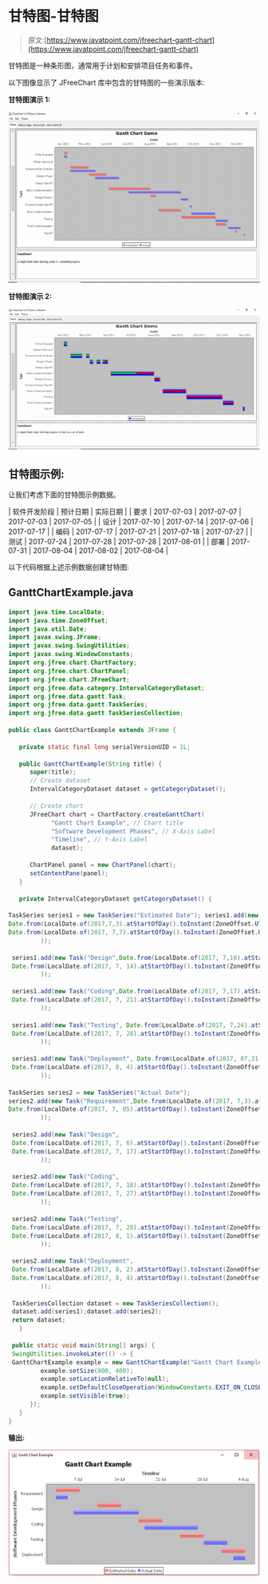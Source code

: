 # 甘特图-甘特图

> 原文:[https://www.javatpoint.com/jfreechart-gantt-chart](https://www.javatpoint.com/jfreechart-gantt-chart)

甘特图是一种条形图，通常用于计划和安排项目任务和事件。

以下图像显示了 JFreeChart 库中包含的甘特图的一些演示版本:

**甘特图演示 1:**

![JFreeChart Gantt Chart Demo 1](img/cee872002a468910e2aeaae405f19807.png)

**甘特图演示 2:**

![JFreeChart Gantt Chart Demo 2](img/5ba42b36bcccb89e086e2c10555a7087.png)

## 甘特图示例:

让我们考虑下面的甘特图示例数据。

| 软件开发阶段 | 预计日期 | 实际日期 |
| 要求 | 2017-07-03 | 2017-07-07 | 2017-07-03 | 2017-07-05 |
| 设计 | 2017-07-10 | 2017-07-14 | 2017-07-06 | 2017-07-17 |
| 编码 | 2017-07-17 | 2017-07-21 | 2017-07-18 | 2017-07-27 |
| 测试 | 2017-07-24 | 2017-07-28 | 2017-07-28 | 2017-08-01 |
| 部署 | 2017-07-31 | 2017-08-04 | 2017-08-02 | 2017-08-04 |

以下代码根据上述示例数据创建甘特图:

## GanttChartExample.java

```java
import java.time.LocalDate;
import java.time.ZoneOffset;
import java.util.Date;
import javax.swing.JFrame;
import javax.swing.SwingUtilities;
import javax.swing.WindowConstants;
import org.jfree.chart.ChartFactory;
import org.jfree.chart.ChartPanel;
import org.jfree.chart.JFreeChart;
import org.jfree.data.category.IntervalCategoryDataset;
import org.jfree.data.gantt.Task;
import org.jfree.data.gantt.TaskSeries;
import org.jfree.data.gantt.TaskSeriesCollection;

public class GanttChartExample extends JFrame {

   private static final long serialVersionUID = 1L;

   public GanttChartExample(String title) {
      super(title);
      // Create dataset
      IntervalCategoryDataset dataset = getCategoryDataset();

      // Create chart
      JFreeChart chart = ChartFactory.createGanttChart(
            "Gantt Chart Example", // Chart title
            "Software Development Phases", // X-Axis Label
            "Timeline", // Y-Axis Label
            dataset);

      ChartPanel panel = new ChartPanel(chart);
      setContentPane(panel);
   }

   private IntervalCategoryDataset getCategoryDataset() {

TaskSeries series1 = new TaskSeries("Estimated Date"); series1.add(new Task("Requirement",
Date.from(LocalDate.of(2017,7,3).atStartOfDay().toInstant(ZoneOffset.UTC)),
Date.from(LocalDate.of(2017, 7,7).atStartOfDay().toInstant(ZoneOffset.UTC))
         ));

 series1.add(new Task("Design",Date.from(LocalDate.of(2017, 7,10).atStartOfDay().toInstant(ZoneOffset.UTC)),
 Date.from(LocalDate.of(2017, 7, 14).atStartOfDay().toInstant(ZoneOffset.UTC))
         ));

 series1.add(new Task("Coding",Date.from(LocalDate.of(2017, 7,17).atStartOfDay().toInstant(ZoneOffset.UTC)),
 Date.from(LocalDate.of(2017, 7, 21).atStartOfDay().toInstant(ZoneOffset.UTC))
         ));

 series1.add(new Task("Testing", Date.from(LocalDate.of(2017, 7,24).atStartOfDay().toInstant(ZoneOffset.UTC)),
 Date.from(LocalDate.of(2017, 7, 28).atStartOfDay().toInstant(ZoneOffset.UTC))
         ));

 series1.add(new Task("Deployment", Date.from(LocalDate.of(2017, 07,31).atStartOfDay().toInstant(ZoneOffset.UTC)),
 Date.from(LocalDate.of(2017, 8, 4).atStartOfDay().toInstant(ZoneOffset.UTC))
         ));

TaskSeries series2 = new TaskSeries("Actual Date");
series2.add(new Task("Requirement",Date.from(LocalDate.of(2017, 7,3).atStartOfDay().toInstant(ZoneOffset.UTC)),
Date.from(LocalDate.of(2017, 7, 05).atStartOfDay().toInstant(ZoneOffset.UTC))
         ));

 series2.add(new Task("Design",
 Date.from(LocalDate.of(2017, 7, 6).atStartOfDay().toInstant(ZoneOffset.UTC)),
 Date.from(LocalDate.of(2017, 7, 17).atStartOfDay().toInstant(ZoneOffset.UTC))
         ));

 series2.add(new Task("Coding",
 Date.from(LocalDate.of(2017, 7, 18).atStartOfDay().toInstant(ZoneOffset.UTC)),
 Date.from(LocalDate.of(2017, 7, 27).atStartOfDay().toInstant(ZoneOffset.UTC))
         ));

 series2.add(new Task("Testing",
 Date.from(LocalDate.of(2017, 7, 28).atStartOfDay().toInstant(ZoneOffset.UTC)),
 Date.from(LocalDate.of(2017, 8, 1).atStartOfDay().toInstant(ZoneOffset.UTC))
         ));

 series2.add(new Task("Deployment",
 Date.from(LocalDate.of(2017, 8, 2).atStartOfDay().toInstant(ZoneOffset.UTC)),
 Date.from(LocalDate.of(2017, 8, 4).atStartOfDay().toInstant(ZoneOffset.UTC))
         ));

 TaskSeriesCollection dataset = new TaskSeriesCollection();
 dataset.add(series1);dataset.add(series2);
 return dataset;
   }

 public static void main(String[] args) {
 SwingUtilities.invokeLater(() -> {
 GanttChartExample example = new GanttChartExample("Gantt Chart Example");
         example.setSize(800, 400);
         example.setLocationRelativeTo(null);
         example.setDefaultCloseOperation(WindowConstants.EXIT_ON_CLOSE);
         example.setVisible(true);
      });
   }
}

```

**输出:**

![JFreeChart Gantt Chart example](img/dcc6be030e9dfe308a7cb65d2c1303c4.png)